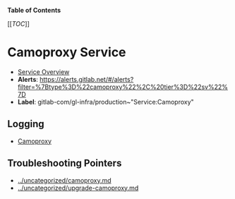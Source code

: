 <!-- MARKER: do not edit this section directly. Edit services/service-catalog.yml then run scripts/generate-docs -->

**Table of Contents**

[[_TOC_]]

#  Camoproxy Service
* [Service Overview](https://dashboards.gitlab.net/d/camoproxy-main/camoproxy-overview)
* **Alerts**: https://alerts.gitlab.net/#/alerts?filter=%7Btype%3D%22camoproxy%22%2C%20tier%3D%22sv%22%7D
* **Label**: gitlab-com/gl-infra/production~"Service:Camoproxy"

## Logging

* [Camoproxy](https://log.gprd.gitlab.net/goto/f86d35a17e46e0de9d8454b3a5d4387f)

## Troubleshooting Pointers

* [../uncategorized/camoproxy.md](../uncategorized/camoproxy.md)
* [../uncategorized/upgrade-camoproxy.md](../uncategorized/upgrade-camoproxy.md)
<!-- END_MARKER -->


<!-- ## Summary -->

<!-- ## Architecture -->

<!-- ## Performance -->

<!-- ## Scalability -->

<!-- ## Availability -->

<!-- ## Durability -->

<!-- ## Security/Compliance -->

<!-- ## Monitoring/Alerting -->

<!-- ## Links to further Documentation -->
